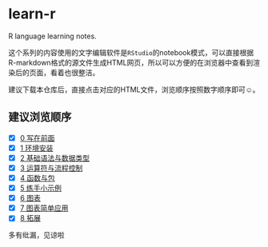 # learn-r
R language learning notes.

这个系列的内容使用的文字编辑软件是`RStudio`的notebook模式，可以直接根据R-markdown格式的源文件生成HTML网页，所以可以方便的在浏览器中查看到渲染后的页面，看着也很整洁。

建议下载本仓库后，直接点击对应的HTML文件，浏览顺序按照数字顺序即可☺️。

## 建议浏览顺序

- [x] [0 写在前面](https://github.com/guoruibiao/learn-r/raw/master/0-写在前面.md)
- [x] [1 环境安装](https://github.com/guoruibiao/learn-r/blob/master/1-chapter.Rmd)
- [x] [2 基础语法与数据类型](https://github.com/guoruibiao/learn-r/blob/master/2-chapter.Rmd)
- [x] [3 运算符与流程控制](https://github.com/guoruibiao/learn-r/blob/master/3-chapter.Rmd)
- [x] [4 函数与包](https://github.com/guoruibiao/learn-r/blob/master/4-chapter.Rmd)
- [x] [5 练手小示例](https://github.com/guoruibiao/learn-r/blob/master/5-chapter.Rmd)
- [x] [6 图表](https://github.com/guoruibiao/learn-r/blob/master/6-chapter.Rmd)
- [x] [7 图表简单应用](https://github.com/guoruibiao/learn-r/blob/master/7-chapter.Rmd)
- [x] [8 拓展](https://github.com/guoruibiao/learn-r/blob/master/8-chapter.Rmd)

多有纰漏，见谅啦
